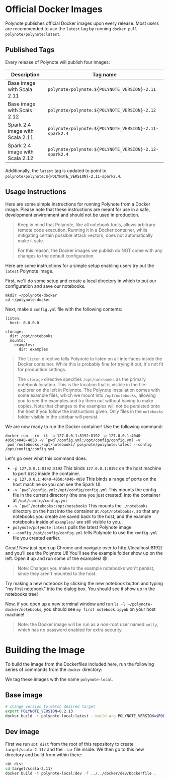 # Official Docker Images

Polynote publishes official Docker images upon every release. Most users are recommended to use the `latest` tag by 
running `docker pull polynote/polynote:latest`. 

## Published Tags

Every release of Polynote will publish four images:

| Description                   | Tag name                                              |
|-------------------------------|-------------------------------------------------------|
|Base image with Scala 2.11     | `polynote/polynote:${POLYNOTE_VERSION}-2.11`          |
|Base image with Scals 2.12     | `polynote/polynote:${POLYNOTE_VERSION}-2.12`          |
|Spark 2.4 image with Scala 2.11| `polynote/polynote:${POLYNOTE_VERSION}-2.11-spark2.4` |
|Spark 2.4 image with Scala 2.12| `polynote/polynote:${POLYNOTE_VERSION}-2.12-spark2.4` |

Additionally, the `latest` tag is updated to point to `polynote/polynote:${POLYNOTE_VERSION}-2.11-spark2.4`. 

## Usage Instructions

Here are some simple instructions for running Polynote from a Docker image. Please note that these instructions are meant for use in a safe, development environment and should not be used in production. 

> Keep in mind that Polynote, like all notebook tools, allows arbitrary remote code execution. Running it in a Docker container, while mitigating certain possible attack vectors, does not automatically make it safe. 
>
> For this reason, the Docker images we publish do NOT come with any changes to the default configuration. 

Here are some instructions for a simple setup enabling users try out the `latest` Polynote image. 

First, we'll do some setup and create a local directory in which to put our configuration and save our notebooks. 

```
mkdir ~/polynote-docker
cd ~/polynote-docker
```

Next, make a `config.yml` file with the following contents: 

```
listen:
  host: 0.0.0.0

storage:
  dir: /opt/notebooks
  mounts:
    examples:
      dir: examples
```

> The `listen` directive tells Polynote to listen on all interfaces inside the Docker container. 
> While this is probably fine for trying it out, it's not fit for production settings. 
>
> The `storage` directive specifies `/opt/notebooks` as the primary notebook location. 
> This is the location that is visible in the file-explorer on the left in Polynote. 
> The Polynote installation comes with some example files, which we mount into `/opt/notebooks`, 
> allowing you to see the examples and try them out without having to make copies.
> Note that changes to the examples will not be persisted onto the host if you follow the instructions given.
> Only files in the `notebooks` folder visible in the sidebar will persist.

We are now ready to run the Docker container! Use the following command: 

```
docker run --rm -it -p 127.0.0.1:8192:8192 -p 127.0.0.1:4040-4050:4040-4050 -v `pwd`/config.yml:/opt/config/config.yml -v `pwd`/notebooks:/opt/notebooks/ polynote/polynote:latest --config /opt/config/config.yml
```

Let's go over what this command does. 

- `-p 127.0.0.1:8192:8192` This binds `127.0.0.1:8192` on the host machine to port `8192` inside the container.
- `-p 127.0.0.1:4040-4050:4040-4050` This binds a range of ports on the host machine so you can see the Spark UI. 
- ``-v `pwd`/config.yml:/opt/config/config.yml`` This mounts the config file in the current directory (the one you just created) into the container at `/opt/config/config.yml`
- ``-v `pwd`/notebooks:/opt/notebooks`` This mounts the `./notebooks` directory on the host into the container at `/opt/notebooks/`, so that any notebooks you create are saved back to the host, and the example notebooks inside of `examples/` are still visible to you.
- `polynote/polynote:latest` pulls the latest Polynote image
- `--config /opt/config/config.yml` tells Polynote to use the `config.yml` file you created earlier. 

Great! Now just open up Chrome and navigate over to http://localhost:8192/ and you'll see the Polynote UI!
You'll see the example folder show up on the left. 
Open it up and run some of the examples! :smile: 

> Note: Changes you make to the example notebooks won't persist, since they aren't mounted to the host.

Try making a new notebook by clicking the new notebook button and typing "my first notebook" into the dialog box. You should see it show up in the notebooks tree!

Now, if you open up a new terminal window and run `ls -l ~/polynote-docker/notebooks`, you should see `my first notebook.ipynb` on your host machine!

> Note: the Docker image will be run as a non-root user named `polly`, which has no password enabled for extra security. 


# Building the Image

To build the image from the Dockerfiles included here, run the following series of commands from the `docker` directory:

We tag these images with the name `polynote-local`.

## Base image

```sh
# change version to match desired target
export POLYNOTE_VERSION=0.2.13
docker build -t polynote-local:latest --build-arg POLYNOTE_VERSION=$POLYNOTE_VERSION base
```

## Dev image

First we run `sbt dist` from the root of this repository to create `target/scala-2.11/` and the `.tar` file inside.
We then go to this new directory and build from within there:

```sh
sbt dist
cd target/scala-2.11/
docker build -t polynote-local:dev -f ../../docker/dev/Dockerfile .
```

